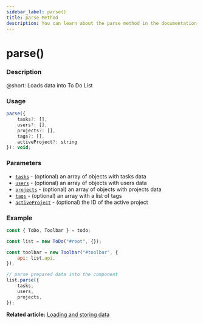 ```yaml
---
sidebar_label: parse()
title: parse Method
description: You can learn about the parse method in the documentation of the DHTMLX JavaScript To Do List library. Browse developer guides and API reference, try out code examples and live demos, and download a free 30-day evaluation version of DHTMLX To Do List.
---
```


# parse()

### Description

@short: Loads data into To Do List

### Usage

~~~js
parse({
    tasks?: [],
    users?: [],
    projects?: [],
    tags?: [],
    activeProject?: string
}): void;
~~~

### Parameters

- [`tasks`](api/configs/tasks_config.md) - (optional) an array of objects with tasks data
- [`users`](api/configs/users_config.md) - (optional) an array of objects with users data
- [`projects`](api/configs/projects_config.md) - (optional) an array of objects with projects data
- [`tags`](api/configs/tags_config.md) - (optional) an array with a list of tags
- [`activeProject`](api/configs/activeproject_config.md) - (optional) the ID of the active project

### Example

~~~js {3,10-14}
const { ToDo, Toolbar } = todo;

const list = new ToDo("#root", {});

const toolbar = new Toolbar("#toolbar", {
	api: list.api,
});

// parse prepared data into the component
list.parse({
    tasks,
    users,
    projects,
});
~~~

**Related article:** [Loading and storing data](guides/loading_data.md)
